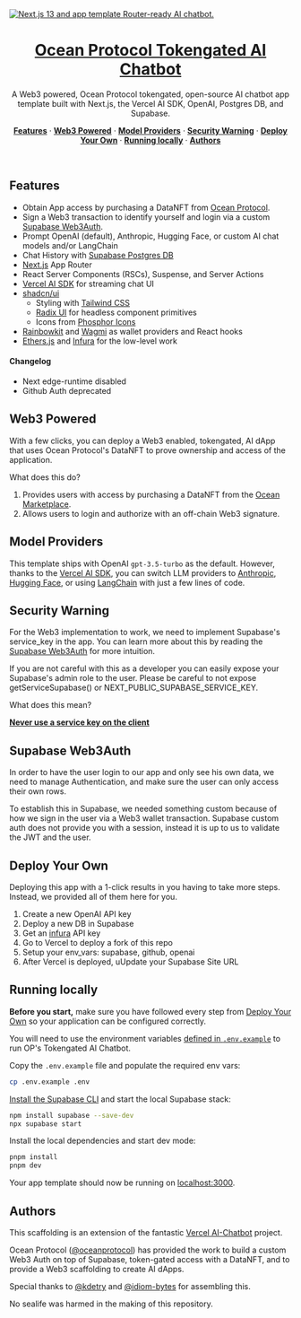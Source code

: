 <a href="https://chat.vercel.ai/">
  <img alt="Next.js 13 and app template Router-ready AI chatbot." src="https://chat.vercel.ai/opengraph-image.png" />
  <h1 align="center">Ocean Protocol Tokengated AI Chatbot</h1>
</a>

<p align="center">
  A Web3 powered, Ocean Protocol tokengated, open-source AI chatbot app template built with Next.js, the Vercel AI SDK, OpenAI, Postgres DB, and Supabase.
</p>

<p align="center">
  <a href="#features"><strong>Features</strong></a> ·
  <a href="#web3-powered"><strong>Web3 Powered</strong></a> ·
  <a href="#model-providers"><strong>Model Providers</strong></a> ·
  <a href="#security-warning"><strong>Security Warning</strong></a> ·  
  <a href="#deploy-your-own"><strong>Deploy Your Own</strong></a> ·
  <a href="#running-locally"><strong>Running locally</strong></a> ·
  <a href="#authors"><strong>Authors</strong></a>
</p>
<br/>

## Features

- Obtain App access by purchasing a DataNFT from [Ocean Protocol](https://oceanprotocol.com/).
- Sign a Web3 transaction to identify yourself and login via a custom [Supabase Web3Auth](#supabase-web3auth).
- Prompt OpenAI (default), Anthropic, Hugging Face, or custom AI chat models and/or LangChain
- Chat History with [Supabase Postgres DB](https://supabase.com)
- [Next.js](https://nextjs.org) App Router
- React Server Components (RSCs), Suspense, and Server Actions
- [Vercel AI SDK](https://sdk.vercel.ai/docs) for streaming chat UI
- [shadcn/ui](https://ui.shadcn.com)
  - Styling with [Tailwind CSS](https://tailwindcss.com)
  - [Radix UI](https://radix-ui.com) for headless component primitives
  - Icons from [Phosphor Icons](https://phosphoricons.com)
- [Rainbowkit](https://www.rainbowkit.com/) and [Wagmi](https://wagmi.sh/) as wallet providers and React hooks
- [Ethers.js](https://docs.ethers.org/v5/) and [Infura](https://app.infura.io/) for the low-level work

#### Changelog
- Next edge-runtime disabled
- Github Auth deprecated

## Web3 Powered

With a few clicks, you can deploy a Web3 enabled, tokengated, AI dApp that uses Ocean Protocol's DataNFT to prove ownership and access of the application.

What does this do?
1. Provides users with access by purchasing a DataNFT from the [Ocean Marketplace](https://market.oceanprotocol.com/).
2. Allows users to login and authorize with an off-chain Web3 signature.

## Model Providers

This template ships with OpenAI `gpt-3.5-turbo` as the default. However, thanks to the [Vercel AI SDK](https://sdk.vercel.ai/docs), you can switch LLM providers to [Anthropic](https://anthropic.com), [Hugging Face](https://huggingface.co), or using [LangChain](https://js.langchain.com) with just a few lines of code.

## Security Warning

For the Web3 implementation to work, we need to implement Supabase's service_key in the app. You can learn more about this by reading the [Supabase Web3Auth](#supabase-web3auth) for more intuition.

If you are not careful with this as a developer you can easily expose your Supabase's admin role to the user. Please be careful to not expose getServiceSupabase() or NEXT_PUBLIC_SUPABASE_SERVICE_KEY.

What does this mean? 

**[Never use a service key on the client](https://supabase.com/docs/guides/auth/row-level-security#never-use-a-service-key-on-the-client)**

## Supabase Web3Auth
In order to have the user login to our app and only see his own data, we need to manage Authentication, and make sure the user can only access their own rows.

To establish this in Supabase, we needed something custom because of how we sign in the user via a Web3 wallet transaction. Supabase custom auth does not provide you with a session, instead it is up to us to validate the JWT and the user.

## Deploy Your Own

Deploying this app with a 1-click results in you having to take more steps. Instead, we provided all of them here for you.
1. Create a new OpenAI API key
2. Deploy a new DB in Supabase
3. Get an [infura](https://www.infura.io/) API key
3. Go to Vercel to deploy a fork of this repo
4. Setup your env_vars: supabase, github, openai
5. After Vercel is deployed, uUpdate your Supabase Site URL

## Running locally

**Before you start,** make sure you have followed every step from [Deploy Your Own](#deploy-your-own) so your application can be configured correctly.

You will need to use the environment variables [defined in `.env.example`](.env.example) to run OP's Tokengated AI Chatbot.

Copy the `.env.example` file and populate the required env vars:

```bash
cp .env.example .env
```

[Install the Supabase CLI](https://supabase.com/docs/guides/cli) and start the local Supabase stack:

```bash
npm install supabase --save-dev
npx supabase start
```

Install the local dependencies and start dev mode:

```bash
pnpm install
pnpm dev
```

Your app template should now be running on [localhost:3000](http://localhost:3000/).

## Authors

This scaffolding is an extension of the fantastic [Vercel AI-Chatbot](https://github.com/supabase-community/vercel-ai-chatbot) project.

Ocean Protocol ([@oceanprotocol](https://twitter.com/oceanprotocol)) has provided the work to build a custom Web3 Auth on top of Supabase, token-gated access with a DataNFT, and to provide a Web3 scaffolding to create AI dApps.

Special thanks to [@kdetry](https://github.com/kdetry) and [@idiom-bytes](https://github.com/idiom-bytes) for assembling this.

No sealife was harmed in the making of this repository.
